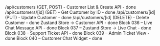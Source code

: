 /api/customers (GET, POST) - Customer List & Create API - done
/api/customers/[id] (GET) - Get Customer by ID - done
/api/customers/[id] (PUT) - Update Customer - done
/api/customers/[id] (DELETE) - Delete Customer - done
Zustand Store -> Customer API - done
Block 036 – Live Chat Message API - done
Block 037 – Zustand Store → Live Chat - done
Block 038 – Support Ticket API - done
Block 039 – Admin Ticket View - done
Block 040 – Customer Chat Widget - done
